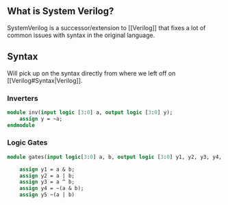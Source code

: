 ## What is System Verilog?

SystemVerilog is a successor/extension to [[Verilog]] that fixes a lot of common issues with syntax in the original language.

## Syntax

Will pick up on the syntax directly from where we left off on [[Verilog#Syntax|Verilog]]. 

### Inverters

```systemverilog
module inv(input logic [3:0] a, output logic [3:0] y);
	assign y = ~a;
endmodule
```

### Logic Gates

```systemverilog
module gates(input logic[3:0] a, b, output logic [3:0] y1, y2, y3, y4, y5);

	assign y1 = a & b;
	assign y2 = a | b;
	assign y3 = a ^ b;
	assign y4 = ~(a & b);
	assign y5 ~(a | b)
```